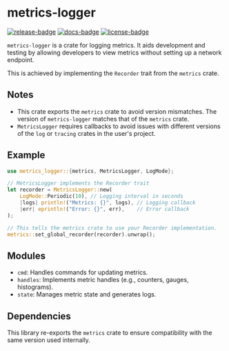 # metrics-logger

[![release-badge][]][crate] [![docs-badge][]][docs] [![license-badge][]](LICENSE)

[release-badge]: https://img.shields.io/crates/v/metrics-logger.svg
[crate]: https://crates.io/crates/metrics-logger
[docs-badge]: https://docs.rs/metrics-logger/badge.svg
[docs]: https://docs.rs/metrics-logger
[license-badge]: https://img.shields.io/crates/l/metrics-logger.svg

`metrics-logger` is a crate for logging metrics. It aids development and testing by allowing developers to view metrics without setting up a network endpoint.

This is achieved by implementing the `Recorder` trait from the `metrics` crate.

## Notes
- This crate exports the `metrics` crate to avoid version mismatches. The version of `metrics-logger` matches that of the `metrics` crate.
- `MetricsLogger` requires callbacks to avoid issues with different versions of the `log` or `tracing` crates in the user's project.

## Example

```rust
use metrics_logger::{metrics, MetricsLogger, LogMode};

// MetricsLogger implements the Recorder trait
let recorder = MetricsLogger::new(
    LogMode::Periodic(10), // Logging interval in seconds
    |logs| println!("Metrics: {}", logs), // Logging callback
    |err| eprintln!("Error: {}", err),    // Error callback
);

// This tells the metrics crate to use your Recorder implementation.
metrics::set_global_recorder(recorder).unwrap();
```

## Modules
- `cmd`: Handles commands for updating metrics.
- `handles`: Implements metric handles (e.g., counters, gauges, histograms).
- `state`: Manages metric state and generates logs.

## Dependencies
This library re-exports the `metrics` crate to ensure compatibility with the same version used internally.
